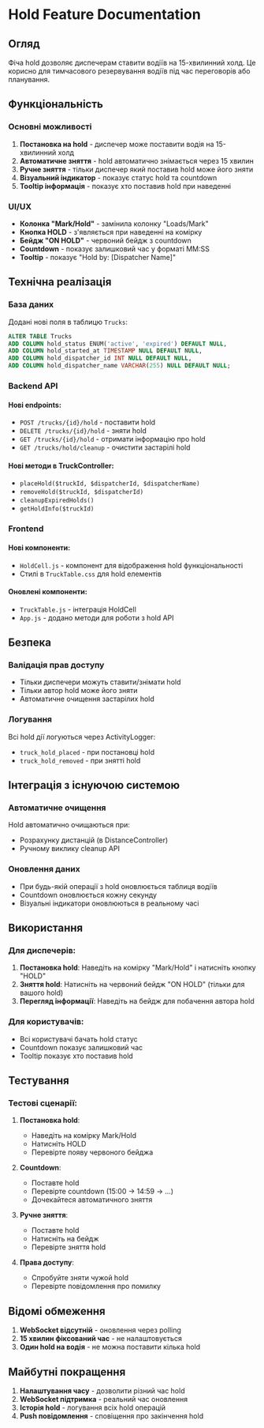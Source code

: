 # Hold Feature Documentation

## Огляд

Фіча hold дозволяє диспечерам ставити водіїв на 15-хвилинний холд. Це корисно для тимчасового резервування водіїв під час переговорів або планування.

## Функціональність

### Основні можливості

1. **Постановка на hold** - диспечер може поставити водія на 15-хвилинний холд
2. **Автоматичне зняття** - hold автоматично знімається через 15 хвилин
3. **Ручне зняття** - тільки диспечер який поставив hold може його зняти
4. **Візуальний індикатор** - показує статус hold та countdown
5. **Tooltip інформація** - показує хто поставив hold при наведенні

### UI/UX

- **Колонка "Mark/Hold"** - замінила колонку "Loads/Mark"
- **Кнопка HOLD** - з'являється при наведенні на комірку
- **Бейдж "ON HOLD"** - червоний бейдж з countdown
- **Countdown** - показує залишковий час у форматі MM:SS
- **Tooltip** - показує "Hold by: [Dispatcher Name]"

## Технічна реалізація

### База даних

Додані нові поля в таблицю `Trucks`:

```sql
ALTER TABLE Trucks 
ADD COLUMN hold_status ENUM('active', 'expired') DEFAULT NULL,
ADD COLUMN hold_started_at TIMESTAMP NULL DEFAULT NULL,
ADD COLUMN hold_dispatcher_id INT NULL DEFAULT NULL,
ADD COLUMN hold_dispatcher_name VARCHAR(255) NULL DEFAULT NULL;
```

### Backend API

#### Нові endpoints:

- `POST /trucks/{id}/hold` - поставити hold
- `DELETE /trucks/{id}/hold` - зняти hold
- `GET /trucks/{id}/hold` - отримати інформацію про hold
- `GET /trucks/hold/cleanup` - очистити застарілі hold

#### Нові методи в TruckController:

- `placeHold($truckId, $dispatcherId, $dispatcherName)`
- `removeHold($truckId, $dispatcherId)`
- `cleanupExpiredHolds()`
- `getHoldInfo($truckId)`

### Frontend

#### Нові компоненти:

- `HoldCell.js` - компонент для відображення hold функціональності
- Стилі в `TruckTable.css` для hold елементів

#### Оновлені компоненти:

- `TruckTable.js` - інтеграція HoldCell
- `App.js` - додано методи для роботи з hold API

## Безпека

### Валідація прав доступу

- Тільки диспечери можуть ставити/знімати hold
- Тільки автор hold може його зняти
- Автоматичне очищення застарілих hold

### Логування

Всі hold дії логуються через ActivityLogger:

- `truck_hold_placed` - при постановці hold
- `truck_hold_removed` - при знятті hold

## Інтеграція з існуючою системою

### Автоматичне очищення

Hold автоматично очищаються при:
- Розрахунку дистанцій (в DistanceController)
- Ручному виклику cleanup API

### Оновлення даних

- При будь-якій операції з hold оновлюється таблиця водіїв
- Countdown оновлюється кожну секунду
- Візуальні індикатори оновлюються в реальному часі

## Використання

### Для диспечерів:

1. **Постановка hold**: Наведіть на комірку "Mark/Hold" і натисніть кнопку "HOLD"
2. **Зняття hold**: Натисніть на червоний бейдж "ON HOLD" (тільки для вашого hold)
3. **Перегляд інформації**: Наведіть на бейдж для побачення автора hold

### Для користувачів:

- Всі користувачі бачать hold статус
- Countdown показує залишковий час
- Tooltip показує хто поставив hold

## Тестування

### Тестові сценарії:

1. **Постановка hold**:
   - Наведіть на комірку Mark/Hold
   - Натисніть HOLD
   - Перевірте появу червоного бейджа

2. **Countdown**:
   - Поставте hold
   - Перевірте countdown (15:00 → 14:59 → ...)
   - Дочекайтеся автоматичного зняття

3. **Ручне зняття**:
   - Поставте hold
   - Натисніть на бейдж
   - Перевірте зняття hold

4. **Права доступу**:
   - Спробуйте зняти чужой hold
   - Перевірте повідомлення про помилку

## Відомі обмеження

1. **WebSocket відсутній** - оновлення через polling
2. **15 хвилин фіксований час** - не налаштовується
3. **Один hold на водія** - не можна поставити кілька hold

## Майбутні покращення

1. **Налаштування часу** - дозволити різний час hold
2. **WebSocket підтримка** - реальний час оновлення
3. **Історія hold** - логування всіх hold операцій
4. **Push повідомлення** - сповіщення про закінчення hold 